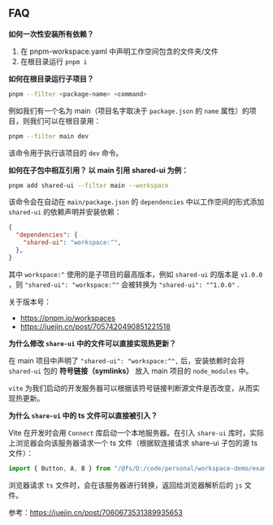 ## FAQ

**如何一次性安装所有依赖？**

1. 在 pnpm-workspace.yaml 中声明工作空间包含的文件夹/文件
2. 在根目录运行 `pnpm i`

**如何在根目录运行子项目？**

```bash
pnpm --filter <package-name> <command>
```

例如我们有一个名为 main（项目名字取决于 `package.json` 的 `name` 属性）的项目，则我们可以在根目录用：

```bash
pnpm --filter main dev
``` 

该命令用于执行该项目的 `dev` 命令。


**如何在子包中相互引用？ 以 main 引用 shared-ui 为例：**

```bash
pnpm add shared-ui --filter main --workspace
```

该命令会在自动在 `main/package.json` 的 `dependencies` 中以工作空间的形式添加 `shared-ui` 的依赖声明并安装依赖：

```json
{
  "dependencies": {
    "shared-ui": "workspace:^",
  },
}
```

其中 `workspace:^` 使用的是子项目的最高版本，例如 `shared-ui` 的版本是 `v1.0.0` ，则 `"shared-ui": "workspace:^"` 会被转换为 `"shared-ui": "^1.0.0"` .

关于版本号：
- https://pnpm.io/workspaces
- https://juejin.cn/post/7057420490851221518



**为什么修改 `share-ui` 中的文件可以直接实现热更新？**

在 main 项目中声明了 `"shared-ui": "workspace:^",` 后，安装依赖时会将 `shared-ui` 包的 **符号链接（symlinks）** 放入 main 项目的 `node_modules` 中。

`vite` 为我们启动的开发服务器可以根据该符号链接判断源文件是否改变，从而实现热更新。



**为什么 `share-ui` 中的 ts 文件可以直接被引入？**

Vite 在开发时会用 `Connect` 库启动一个本地服务器。在引入 `share-ui` 库时，实际上浏览器会向该服务器请求一个 ts 文件（根据软连接请求 share-ui 子包的源 ts 文件）：

```js
import { Button, A, B } from "/@fs/D:/code/personal/workspace-demo/examples/vite-pnpm/packages/shared-ui/src/index.ts";
```

浏览器请求 `ts` 文件时，会在该服务器进行转换，返回给浏览器解析后的 `js` 文件。

参考：https://juejin.cn/post/7060673531389935653


